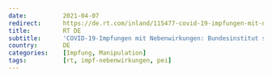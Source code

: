 ```yaml
---
date:          2021-04-07
redirect:      https://de.rt.com/inland/115477-covid-19-impfungen-mit-nebenwirkungen/
title:         RT DE
subtitle:      'COVID-19-Impfungen mit Nebenwirkungen: Bundesinstitut streicht schwere Verdachtsfälle aus der Liste'
country:       DE
categories:    [Impfung, Manipulation]
tags:          [rt, impf-nebenwirkungen, pei]
---
```

